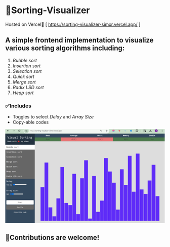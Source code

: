 # 📶Sorting-Visualizer

Hosted on Vercel🚀 [ https://sorting-visualizer-simxr.vercel.app/ ]

## A simple frontend implementation to visualize various sorting algorithms including:
1. _Bubble sort_<br>
2. _Insertion sort_<br>
3. _Selection sort_<br>
4. _Quick sort_<br>
5. _Merge sort_<br>
6. _Radix LSD sort_<br>
7. _Heap sort_<br>

### ✅Includes
 + Toggles to select _Delay_ and _Array Size_
 + Copy-able codes

![Landing Page](assets/page.png)

## 🙌Contributions are welcome!
